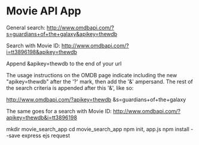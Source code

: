 # Movie API App

General search: http://www.omdbapi.com/?s=guardians+of+the+galaxy&apikey=thewdb

Search with Movie ID: http://www.omdbapi.com/?i=tt3896198&apikey=thewdb

Append &apikey=thewdb to the end of your url

The usage instructions on the OMDB page indicate including the new "apikey=thewdb" after the '?' mark, then add the '&' ampersand. The rest of the search criteria is appended after this '&', like so:

http://www.omdbapi.com/?apikey=thewdb &s=guardians+of+the+galaxy

The same goes for a search with Movie ID: http://www.omdbapi.com/?apikey=thewdb&i=tt3896198


mkdir movie_search_app
cd movie_search_app
npm init, app.js
npm install --save express ejs request
